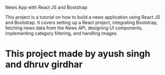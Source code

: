 News App with React JS and Bootstrap

This project is a tutorial on how to build a news application using React JS and Bootstrap. It covers setting up a React project, integrating Bootstrap, fetching news data from the News API, designing UI components, implementing category filtering, and handling images.

# This project made by ayush singh and dhruv girdhar 